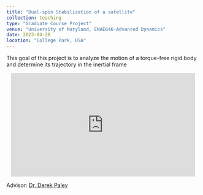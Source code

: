 ```yaml
---
title: "Dual-spin Stabilization of a satellite"
collection: teaching
type: "Graduate Course Project"
venue: "University of Maryland, ENAE646-Advanced Dynamics"
date: 2023-04-20
location: "College Park, USA"
---
```

This goal of this project is to analyze the motion of a torque-free rigid body and determine its
trajectory in the inertial frame
<p align="center">
<iframe width="480" height="270" src="https://www.youtube.com/embed/y8K060h1tH8?si=_d8u0muRXQoGC4_G" title="YouTube video player" frameborder="0" allow="accelerometer; autoplay; clipboard-write; encrypted-media; gyroscope; picture-in-picture; web-share" allowfullscreen></iframe>
</p>

Advisor: [Dr. Derek Paley](https://scholar.google.com/citations?user=P9QqWAgAAAAJ&hl=en)
